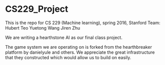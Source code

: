 # CS229_Project
This is the repo for CS 229 (Machine learning), spring 2016, Stanford
Team: 
Hubert Teo
Yuetong Wang
Jiren Zhu

We are writing a hearthstone AI as our final class project.

The game system we are operating on is forked from the hearthbreaker platform by danielyule and others. We appreciate the great infrastructure that they constructed which would allow us to build on easily.
